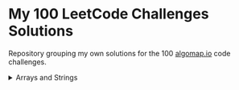 # My 100 LeetCode Challenges Solutions

Repository grouping my own solutions for the 100 [algomap.io](https://algomap.io) code challenges.

<details>
<summary>Arrays and Strings</summary>
  
  - [x] [Find Closest Number to Zero](https://leetcode.com/problems/find-closest-number-to-zero/submissions/1373658433)
  - [x] [Merge Strings Alternately](https://leetcode.com/problems/merge-strings-alternately/submissions/1373669401)
  - [x] [Roman to Integer](https://leetcode.com/problems/roman-to-integer/submissions/1373691107)
  - [x] [Is Subsequence](https://leetcode.com/problems/is-subsequence/submissions/1373697987)
  - [x] [Best Time to Buy and Sell Stock](https://leetcode.com/problems/best-time-to-buy-and-sell-stock/submissions/1374141239)
  - [x] [Longest Common Prefix](https://leetcode.com/problems/longest-common-prefix/submissions/1374356035)
  - [x] [Summary Ranges](https://leetcode.com/problems/summary-ranges/submissions/1374505423)
  - [ ] Product of Array Except Self
  - [ ] Merge Intervals
  - [ ] Spiral Matrix
  - [ ] Rotate Image
</details>
